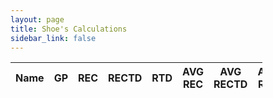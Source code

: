 ```yaml
---
layout: page
title: Shoe's Calculations
sidebar_link: false
---
```


<head>
  <link rel="stylesheet" href="https://cdn.datatables.net/1.10.20/css/jquery.dataTables.min.css">
  <link rel="stylesheet" href="jquery.dynatable.css">
  <!-- <link rel="stylesheet" href="https://cdn.datatables.net/1.10.20/css/jquery.dataTables.responsive.min.css"> -->
  <script src="https://ajax.googleapis.com/ajax/libs/jquery/3.4.1/jquery.min.js"></script>
  <script src="https://cdn.datatables.net/1.10.20/js/jquery.dataTables.min.js"></script>
  <!-- <script src="https://cdn.datatables.net/1.10.20/js/jquery.dataTables.responsive.min.js"></script> -->
  <script src="jquery.dynatable.js"></script>

  <script>$(document).ready(function() {
  
    function custom_writer(rowIndex, record, columns, cellWriter) {
	row = '<tr>';
	row += '<td>' + record.name + '</td>';
	row += '<td>' + record.gp + '</td>';
    row += '<td>' + record.rec + '</td>';
	row += '<td>' + record.rectd + '</td>';
    row += '<td>' + record.rtd + '</td>';
    row += '<td>' + record.avgrec + '</td>';
	row += '<td>' + record.avgrectd + '</td>';
    row += '<td>' + record.avgrtd + '</td>';
    row += '</tr>';
	return row;
	}
  
      $('#advanced').dynatable({
        features:{
          paginate: false,
          search: false,
          recordCount: false,
          perPageSelect: false
        },
	writers: {
		_rowWriter: custom_writer
	},
        inputs: {
          queries: $('#search-year')
        },
        dataset: {
          records: {{site.data.advanced | jsonify}}
        }
      });
      
  });</script>
  
</head>

<table id="advanced" class="display responsive nowrap" style="width:80%">
    <thead>
      <th>Name</th>
      <th>GP</th>
      <th>REC</th>
      <th>RECTD</th>
      <th>RTD</th>
      <th>AVG REC</th>
      <th>AVG RECTD</th>
      <th>AVG RTD</th>
    </thead>
    <tbody>
    </tbody>
</table>
